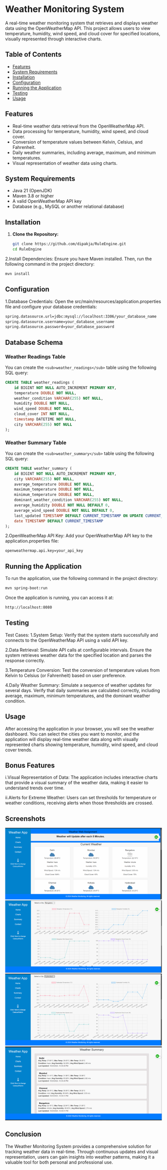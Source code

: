# Weather Monitoring System

A real-time weather monitoring system that retrieves and displays weather data using the OpenWeatherMap API. This project allows users to view temperature, humidity, wind speed, and cloud cover for specified locations, visually represented through interactive charts.

## Table of Contents
- [Features](#features)
- [System Requirements](#system-requirements)
- [Installation](#installation)
- [Configuration](#configuration)
- [Running the Application](#running-the-application)
- [Testing](#testing)
- [Usage](#usage)


## Features
- Real-time weather data retrieval from the OpenWeatherMap API.
- Data processing for temperature, humidity, wind speed, and cloud cover.
- Conversion of temperature values between Kelvin, Celsius, and Fahrenheit.
- Daily weather summaries, including average, maximum, and minimum temperatures.
- Visual representation of weather data using charts.

## System Requirements
- Java 21 (OpenJDK)
- Maven 3.8 or higher
- A valid OpenWeatherMap API key
- Database (e.g., MySQL or another relational database)

## Installation
1. **Clone the Repository:**
   ```bash
   git clone https://github.com/dipakja/RuleEngine.git
   cd RuleEngine
2.Install Dependencies: Ensure you have Maven installed. Then, run the following command in the project directory:

```bash
mvn install
```
## Configuration
1.Database Credentials: Open the src/main/resources/application.properties file and configure your database credentials:
```bash
spring.datasource.url=jdbc:mysql://localhost:3306/your_database_name
spring.datasource.username=your_database_username
spring.datasource.password=your_database_password
```
## Database Schema

### Weather Readings Table
You can create the `<sub>weather_readings</sub>` table using the following SQL query:

```sql
CREATE TABLE weather_readings (
    id BIGINT NOT NULL AUTO_INCREMENT PRIMARY KEY,
    temperature DOUBLE NOT NULL,
    weather_condition VARCHAR(255) NOT NULL,
    humidity DOUBLE NOT NULL,
    wind_speed DOUBLE NOT NULL,
    cloud_cover INT NOT NULL,
    timestamp DATETIME NOT NULL,
    city VARCHAR(255) NOT NULL
);
```

### Weather Summary Table
You can create the `<sub>weather_summary</sub>` table using the following SQL query:
```sql
CREATE TABLE weather_summary (
    id BIGINT NOT NULL AUTO_INCREMENT PRIMARY KEY,
    city VARCHAR(255) NOT NULL,
    average_temperature DOUBLE NOT NULL,
    maximum_temperature DOUBLE NOT NULL,
    minimum_temperature DOUBLE NOT NULL,
    dominant_weather_condition VARCHAR(255) NOT NULL,
    average_humidity DOUBLE NOT NULL DEFAULT 0,
    average_wind_speed DOUBLE NOT NULL DEFAULT 0,
    last_updated TIMESTAMP DEFAULT CURRENT_TIMESTAMP ON UPDATE CURRENT_TIMESTAMP,
    date TIMESTAMP DEFAULT CURRENT_TIMESTAMP
);
```

2.OpenWeatherMap API Key: Add your OpenWeatherMap API key to the application.properties file:
```bash
openweathermap.api.key=your_api_key
```
## Running the Application
To run the application, use the following command in the project directory:
```bash
mvn spring-boot:run
```
Once the application is running, you can access it at:

```bash
http://localhost:8080
```
## Testing
 Test Cases:
1.System Setup:
Verify that the system starts successfully and connects to the OpenWeatherMap API using a valid API key.

2.Data Retrieval:
Simulate API calls at configurable intervals.
Ensure the system retrieves weather data for the specified location and parses the response correctly.

3.Temperature Conversion:
Test the conversion of temperature values from Kelvin to Celsius (or Fahrenheit) based on user preference.

4.Daily Weather Summary:
Simulate a sequence of weather updates for several days.
Verify that daily summaries are calculated correctly, including average, maximum, minimum temperatures, and the dominant weather condition.


## Usage
After accessing the application in your browser, you will see the weather dashboard. You can select the cities you want to monitor, and the application will display real-time weather data along with visually represented charts showing temperature, humidity, wind speed, and cloud cover trends.

## Bonus Features
i.Visual Representation of Data: The application includes interactive charts that provide a visual summary of the weather data, making it easier to understand trends over time.

ii.Alerts for Extreme Weather: Users can set thresholds for temperature or weather conditions, receiving alerts when those thresholds are crossed.


## Screenshots

<img src="weatherApplication/src/main/resources/static/01.png" />

<img src="weatherApplication/src/main/resources/static/02.png" />

<img src="weatherApplication/src/main/resources/static/03.png" />

<img src="weatherApplication/src/main/resources/static/04.png" />






## Conclusion
The Weather Monitoring System provides a comprehensive solution for tracking weather data in real-time.
Through continuous updates and visual representation, users can gain insights into weather patterns, making it a valuable tool for both personal and professional use.

